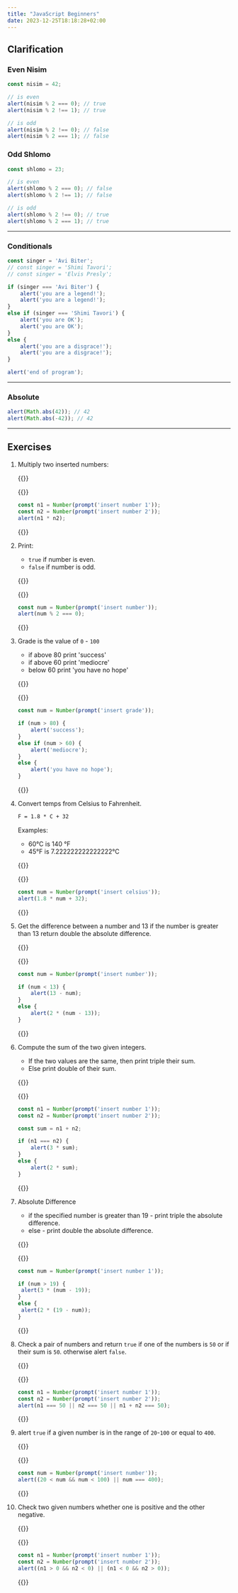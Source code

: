 ```yaml
---
title: "JavaScript Beginners"
date: 2023-12-25T18:18:28+02:00
---
```


## Clarification

### Even Nisim

```javascript
const nisim = 42;

// is even
alert(nisim % 2 === 0); // true
alert(nisim % 2 !== 1); // true

// is odd
alert(nisim % 2 !== 0); // false
alert(nisim % 2 === 1); // false
```

### Odd Shlomo

```javascript
const shlomo = 23;

// is even
alert(shlomo % 2 === 0); // false
alert(shlomo % 2 !== 1); // false

// is odd
alert(shlomo % 2 !== 0); // true
alert(shlomo % 2 === 1); // true
```

---

### Conditionals

```javascript
const singer = 'Avi Biter';
// const singer = 'Shimi Tavori';
// const singer = 'Elvis Presly';

if (singer === 'Avi Biter') {
    alert('you are a legend!');
    alert('you are a legend!');
}
else if (singer === 'Shimi Tavori') {
    alert('you are OK');
    alert('you are OK');
}
else {
    alert('you are a disgrace!');
    alert('you are a disgrace!');
}

alert('end of program');
```

---

### Absolute

```javascript
alert(Math.abs(42)); // 42
alert(Math.abs(-42)); // 42
```

---

## Exercises

1. Multiply two inserted numbers:

   {{<template>}}
   ```javascript
   const n1 = prompt('insert number 1');
   const n2 = prompt('insert number 2');
   alert(/* you implementation */);
   ```
   {{</template>}}

   {{<solution>}}
   ```javascript
   const n1 = Number(prompt('insert number 1'));
   const n2 = Number(prompt('insert number 2'));
   alert(n1 * n2);
   ```
   {{</solution>}}

2. Print:
   * `true` if number is even.
   * `false` if number is odd.

   {{<template>}}
   ```javascript
   const num = prompt('insert number');
   alert(/* you implementation */);
   ```
   {{</template>}}

   {{<solution>}}
   ```javascript
   const num = Number(prompt('insert number'));
   alert(num % 2 === 0);
   ```
   {{</solution>}}

3. Grade is the value of `0` - `100`

   * if above 80 print 'success'
   * if above 60 print 'mediocre'
   * below 60 print 'you have no hope'

   {{<template>}}
   ```javascript
   const num = prompt('insert grade');

   // implement conditionals
   alert('success');
   alert('mediocre');
   alert('you have no hope');
   ```
   {{</template>}}

   {{<solution>}}
   ```javascript
   const num = Number(prompt('insert grade'));

   if (num > 80) {
	   alert('success');
   }
   else if (num > 60) {
	   alert('mediocre');
   }
   else {
	   alert('you have no hope');
   }
   ```
   {{</solution>}}

4. Convert temps from Celsius to Fahrenheit.

   ```txt
   F = 1.8 * C + 32
   ```

   Examples:

   * 60°C is 140 °F
   * 45°F is 7.222222222222222°C

   {{<template>}}
   ```javascript
   const num = prompt('insert celsius');
   alert(/* you implementation */); // it's ? in farenfeit
   ```
   {{</template>}}

   {{<solution>}}
   ```javascript
   const num = Number(prompt('insert celsius'));
   alert(1.8 * num + 32);
   ```
   {{</solution>}}

5. Get the difference between a number and 13
   if the number is greater than 13 return double
   the absolute difference.

   {{<template>}}
   ```javascript
   const num = prompt('insert number');
   alert(/* you implementation */);
   ```
   {{</template>}}

   {{<solution>}}
   ```javascript
   const num = Number(prompt('insert number'));

   if (num < 13) {
       alert(13 - num);
   }
   else {
       alert(2 * (num - 13));
   }
   ```
   {{</solution>}}

6. Compute the sum of the two given integers.

   * If the two values are the same, then print triple their sum.
   * Else print double of their sum.

   {{<template>}}
   ```javascript
   const n1 = prompt('insert number 1');
   const n2 = prompt('insert number 2');
   alert(/* you implementation */);
   ```
   {{</template>}}

   {{<solution>}}
   ```javascript
   const n1 = Number(prompt('insert number 1'));
   const n2 = Number(prompt('insert number 2'));

   const sum = n1 + n2;

   if (n1 === n2) {
	   alert(3 * sum);
   }
   else {
	   alert(2 * sum);
   }
   ```
   {{</solution>}}

7. Absolute Difference

   * if the specified number is greater than 19 -
     print triple the absolute difference.
   * else - print double the absolute difference.

   {{<template>}}
   ```javascript
   const num = prompt('insert number 1');
   alert(/* you implementation */);
   ```
   {{</template>}}

   {{<solution>}}
   ```javascript
   const num = Number(prompt('insert number 1'));

   if (num > 19) {
   	alert(3 * (num - 19));
   }
   else {
   	alert(2 * (19 - num));
   }
   ```
   {{</solution>}}

8. Check a pair of numbers and return `true` if one of the
   numbers is `50` or if their sum is `50`. otherwise alert `false`.

   {{<template>}}
   ```javascript
   const n1 = prompt('insert number 1');
   const n2 = prompt('insert number 2');
   alert(/* you implementation */);
   ```
   {{</template>}}

   {{<solution>}}
   ```javascript
   const n1 = Number(prompt('insert number 1'));
   const n2 = Number(prompt('insert number 2'));
   alert(n1 === 50 || n2 === 50 || n1 + n2 === 50);
   ```
   {{</solution>}}

9. alert `true` if a given number is in the range of `20`-`100` or equal to `400`.

   {{<template>}}
   ```javascript
   const num = prompt('insert number');
   alert(/* you implementation */);
   ```
   {{</template>}}

   {{<solution>}}
   ```javascript
   const num = Number(prompt('insert number'));
   alert((20 < num && num < 100) || num === 400);
   ```
   {{</solution>}}

1. Check two given numbers whether one is positive and the other negative.

   {{<template>}}
   ```javascript
   const n1 = prompt('insert number 1');
   const n2 = prompt('insert number 2');
   alert(/* you implementation */);
   ```
   {{</template>}}

   {{<solution>}}
   ```javascript
   const n1 = Number(prompt('insert number 1'));
   const n2 = Number(prompt('insert number 2'));
   alert((n1 > 0 && n2 < 0) || (n1 < 0 && n2 > 0));
   ```
   {{</solution>}}
